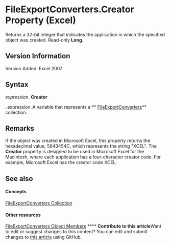 
# FileExportConverters.Creator Property (Excel)

Returns a 32-bit integer that indicates the application in which the specified object was created. Read-only  **Long**.


## Version Information

Version Added: Excel 2007 


## Syntax

 _expression_. **Creator**

 _expression_A variable that represents a  ** [FileExportConverters](f4b0500e-308a-42e7-a9eb-4a511b8ca754.md)** collection.


## Remarks

If the object was created in Microsoft Excel, this property returns the hexadecimal value, 5843454C, which represents the string "XCEL". The  **Creator** property is designed to be used in Microsoft Excel for the Macintosh, where each application has a four-character creator code. For example, Microsoft Excel has the creator code XCEL.


## See also


#### Concepts


 [FileExportConverters Collection](f4b0500e-308a-42e7-a9eb-4a511b8ca754.md)
#### Other resources


 [FileExportConverters Object Members](917273f1-ec63-7cfd-4aaf-15e5b4f0f956.md)
****   **Contribute to this article**Want to edit or suggest changes to this content? You can edit and submit changes to  [this article](https://github.com/jhershey00/VBA_Excel_Test/OpenXMLCon/articles/7310b103-9216-a684-f442-7fd81944b3f5.md) using GitHub.

